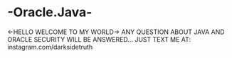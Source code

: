 # -Oracle.Java-
<-HELLO WELCOME TO MY WORLD->
ANY QUESTION ABOUT JAVA AND ORACLE SECURITY WILL BE ANSWERED...
JUST TEXT ME AT: instagram.com/darksidetruth

